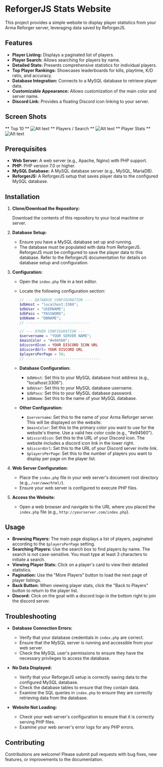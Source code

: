 # ReforgerJS Stats Website

This project provides a simple website to display player statistics from your Arma Reforger server, leveraging data saved by ReforgerJS.

## Features

*   **Player Listing:** Displays a paginated list of players.
*   **Player Search:** Allows searching for players by name.
*   **Detailed Stats:** Presents comprehensive statistics for individual players.
*   **Top Player Rankings:** Showcases leaderboards for kills, playtime, K/D ratio, and accuracy.
*   **Database Integration:** Connects to a MySQL database to retrieve player data.
*   **Customizable Appearance:** Allows customization of the main color and server name.
*   **Discord Link:** Provides a floating Discord icon linking to your server.

## Screen Shots
** Top 10 **
![Alt text](https://i.imgur.com/pOM9O5X.png) 
** Players / Search **
![Alt text](https://i.imgur.com/Vhw3bCb.png) 
** Player Stats **
![Alt text](https://i.imgur.com/Og1NL0f.png) 


## Prerequisites

*   **Web Server:** A web server (e.g., Apache, Nginx) with PHP support.
*   **PHP:** PHP version 7.0 or higher.
*   **MySQL Database:** A MySQL database server (e.g., MySQL, MariaDB).
*   **ReforgerJS:**  A ReforgerJS setup that saves player data to the configured MySQL database.

## Installation

1.  **Clone/Download the Repository:**

    Download the contents of this repository to your local machine or server.

2.  **Database Setup:**

    *   Ensure you have a MySQL database set up and running.
    *   The database must be populated with data from ReforgerJS. ReforgerJS must be configured to save the player data to this database.  Refer to the ReforgerJS documentation for details on database setup and configuration.

3.  **Configuration:**

    *   Open the `index.php` file in a text editor.
    *   Locate the following configuration section:

        ```php
        // --- DATABASE CONFIGURATION ---
        $dbHost = "localhost:3306";
        $dbUser = "USERNAME";
        $dbPass = "PASSWORD";
        $dbName = "DBNAME";
        // -----------------------------

        // --- OTHER CONFIGURATION ---
        $servername = "YOUR SERVER NAME";
        $mainColor = "#e94560";
        $discordIcon = YOUR DISCORD ICON URL
        $discordUrl= YOUR DISCORD URL
        $playersPerPage = 50;
        // ----------------------------------
        ```

    *   **Database Configuration:**
        *   `$dbHost`: Set this to your MySQL database host address (e.g., "localhost:3306").
        *   `$dbUser`: Set this to your MySQL database username.
        *   `$dbPass`: Set this to your MySQL database password.
        *   `$dbName`: Set this to the name of your MySQL database.

    *   **Other Configuration:**
        *   `$servername`: Set this to the name of your Arma Reforger server.  This will be displayed on the website.
        *   `$mainColor`:  Set this to the primary color you want to use for the website's theme.  Use a valid hex color code (e.g., "#e94560").
        *   `$discordIcon`: Set this to the URL of your Discord icon. The website includes a discord icon link in the lower right.
        *   `$discordUrl`: Set this to the URL of your Discord server invite link.
        *   `$playersPerPage`: Set this to the number of players you want to display per page on the player list.

4.  **Web Server Configuration:**

    *   Place the `index.php` file in your web server's document root directory (e.g., `/var/www/html/`).
    *   Ensure your web server is configured to execute PHP files.

5.  **Access the Website:**

    *   Open a web browser and navigate to the URL where you placed the `index.php` file (e.g., `http://yourserver.com/index.php`).

## Usage

*   **Browsing Players:** The main page displays a list of players, paginated according to the `$playersPerPage` setting.
*   **Searching Players:** Use the search box to find players by name.  The search is not case-sensitive.  You must type at least 3 characters to initiate a search.
*   **Viewing Player Stats:** Click on a player's card to view their detailed statistics.
*   **Pagination:** Use the "More Players" button to load the next page of player listings.
*   **Back Button:** When viewing player stats, click the "Back to Players" button to return to the player list.
*   **Discord:** Click on the goat with a discord logo in the bottom right to join the discord server.

## Troubleshooting

*   **Database Connection Errors:**
    *   Verify that your database credentials in `index.php` are correct.
    *   Ensure that the MySQL server is running and accessible from your web server.
    *   Check the MySQL user's permissions to ensure they have the necessary privileges to access the database.

*   **No Data Displayed:**
    *   Verify that your ReforgerJS setup is correctly saving data to the configured MySQL database.
    *   Check the database tables to ensure that they contain data.
    *   Examine the SQL queries in `index.php` to ensure they are correctly retrieving data from the database.

*   **Website Not Loading:**
    *   Check your web server's configuration to ensure that it is correctly serving PHP files.
    *   Examine your web server's error logs for any PHP errors.

## Contributing

Contributions are welcome! Please submit pull requests with bug fixes, new features, or improvements to the documentation.

